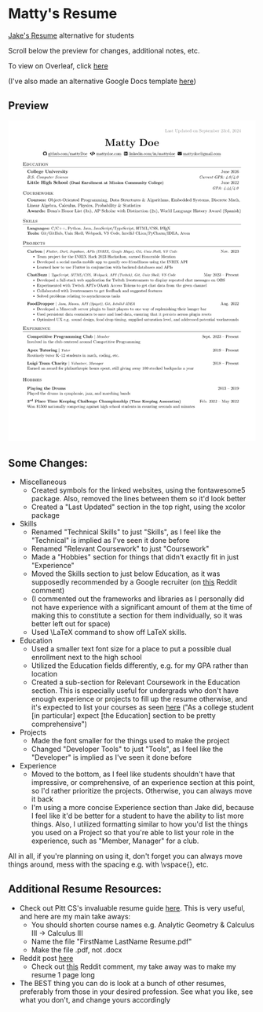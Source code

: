 # Matty's Resume
[Jake's Resume](https://github.com/jakegut/resume) alternative for students

Scroll below the preview for changes, additional notes, etc.

To view on Overleaf, click [here](https://www.overleaf.com/read/kzgbbrnvztyq#7ddd89)

<!-- [here](https://www.overleaf.com/latex/templates/mattys-resume/hsfvwkkqxyfy) is the outdated version on the Gallery. Apparently, they've stopped accepting CV templates, so I can no longer put newer versions there -->

(I've also made an alternative Google Docs template [here](https://github.com/mattyHerzig/resume))

## Preview
![Matty's Resume Preview](<Matty's Resume.png>)

## Some Changes:
- Miscellaneous
  - Created symbols for the linked websites, using the fontawesome5 package. Also, removed the lines between them so it'd look better
  - Created a "Last Updated" section in the top right, using the xcolor package
- Skills
  - Renamed "Technical Skills" to just "Skills", as I feel like the "Technical" is implied as I've seen it done before
  - Renamed "Relevant Coursework" to just "Coursework"
  - Made a "Hobbies" section for things that didn't exactly fit in just "Experience"
  - Moved the Skills section to just below Education, as it was supposedly recommended by a Google recruiter (on [this](https://www.reddit.com/r/csMajors/comments/mzrt2s/comment/gw37pzx/?utm_source=share&utm_medium=web2x&context=3) Reddit comment)
  - (I commented out the frameworks and libraries as I personally did not have experience with a significant amount of them at the time of making this to constitute a section for them individually, so it was better left out for space)
  - Used \LaTeX command to show off LaTeX skills.
- Education
  - Used a smaller text font size for a place to put a possible dual enrollment next to the high school
  - Utilized the Education fields differently, e.g. for my GPA rather than location
  - Created a sub-section for Relevant Coursework in the Education section. This is especially useful for undergrads who don't have enough experience or projects to fill up the resume otherwise, and it's expected to list your courses as seen [here](https://pittcs.wiki/career/resume/) ("As a college student [in particular] expect [the Education] section to be pretty comprehensive")
- Projects
  - Made the font smaller for the things used to make the project
  - Changed "Developer Tools" to just "Tools", as I feel like the "Developer" is implied as I've seen it done before
- Experience
  - Moved to the bottom, as I feel like students shouldn't have that impressive, or comprehensive, of an experience section at this point, so I'd rather prioritize the projects. Otherwise, you can always move it back
  - I'm using a more concise Experience section than Jake did, because I feel like it'd be better for a student to have the ability to list more things. Also, I utilized formatting similar to how you'd list the things you used on a Project so that you're able to list your role in the experience, such as "Member, Manager" for a club.

All in all, if you're planning on using it, don't forget you can always move things around, mess with the spacing e.g. with \vspace{}, etc.
  
## Additional Resume Resources:
- Check out Pitt CS's invaluable resume guide [here](https://pittcs.wiki/career/resume/). This is very useful, and here are my main take aways:
  - You should shorten course names e.g. Analytic Geometry & Calculus III -> Calculus III
  - Name the file "FirstName LastName Resume.pdf"
  - Make the file .pdf, not .docx
- Reddit post [here](https://www.reddit.com/r/jobs/comments/7y8k6p/im_an_exrecruiter_for_some_of_the_top_companies/)
  - Check out [this](https://www.reddit.com/r/cscareerquestions/comments/e8narz/comment/faeq8s6/) Reddit comment, my take away was to make my resume 1 page long
- The BEST thing you can do is look at a bunch of other resumes, preferably from those in your desired profession. See what you like, see what you don't, and change yours accordingly
